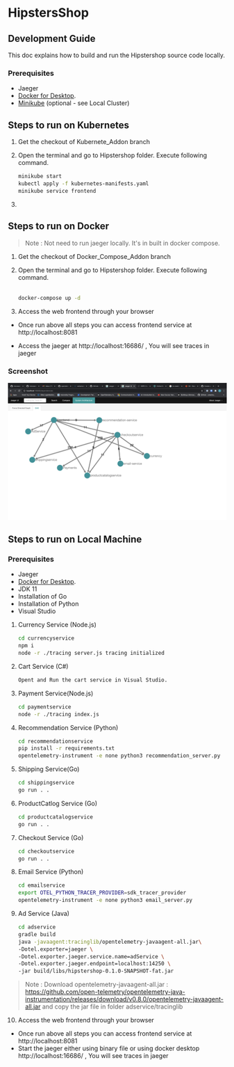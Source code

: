 # HipstersShop



## Development Guide 

This doc explains how to build and run the Hipstershop source code locally.  

### Prerequisites 
- Jaeger
- [Docker for Desktop](https://www.docker.com/products/docker-desktop).
- [Minikube](https://minikube.sigs.k8s.io/docs/start/) (optional - see Local Cluster)

## Steps to run on Kubernetes
1. Get the checkout of Kubernete_Addon branch
2. Open the terminal and go to Hipstershop folder. Execute following command.
 
     ```sh
   minikube start
   kubectl apply -f kubernetes-manifests.yaml
   minikube service frontend
      ```
3. 
     


## Steps to run on Docker

> Note : Not need to run jaeger locally. It's in built in docker compose.

1. Get the checkout of Docker_Compose_Addon branch
2. Open the terminal and go to Hipstershop folder. Execute following command.
  
     ```sh
     
    docker-compose up -d
     
      ```
4.  Access the web frontend through your browser 
  
  - Once run above all steps you can access frontend service at  http://localhost:8081
  
  - Access the jaeger at http://localhost:16686/ , You will see traces in jaeger
  
### Screenshot

 [![Screenshot of store homepage](./Dag.png)](./Dag.png)


## Steps to run on Local Machine


### Prerequisites 
- Jaeger
- [Docker for Desktop](https://www.docker.com/products/docker-desktop).
- JDK 11
- Installation of Go
- Installation of Python
- Visual Studio


1. Currency Service (Node.js)

    ```sh
    cd currencyservice
    npm i 
    node -r ./tracing server.js tracing initialized
    
    ```
2. Cart Service (C#)
      
    ```sh
    Opent and Run the cart service in Visual Studio.
   
    ```
  
3. Payment Service(Node.js)
  
    ```sh
    cd paymentservice
    node -r ./tracing index.js  
    
    ```
    
4. Recommendation Service (Python)
  
    ```sh
    cd recommendationservice
    pip install -r requirements.txt
    opentelemetry-instrument -e none python3 recommendation_server.py
    
    ```
    
5. Shipping Service(Go)
  
    ```sh
    cd shippingservice
    go run . .
    
    ```
    
6. ProductCatlog Service (Go)
  
    ```sh
    cd productcatalogservice
    go run . .
    
    ```
    
7. Checkout Service (Go)
  
    ```sh
    cd checkoutservice
    go run . .
    
    ```
8. Email Service (Python)

    ```sh
    cd emailservice
    export OTEL_PYTHON_TRACER_PROVIDER=sdk_tracer_provider
    opentelemetry-instrument -e none python3 email_server.py
    
    ```
    
9. Ad Service (Java)


    ```sh
    cd adservice
    gradle build
    java -javaagent:tracinglib/opentelemetry-javaagent-all.jar\
    -Dotel.exporter=jaeger \
    -Dotel.exporter.jaeger.service.name=adService \
    -Dotel.exporter.jaeger.endpoint=localhost:14250 \
    -jar build/libs/hipstershop-0.1.0-SNAPSHOT-fat.jar
     ```
     
 > Note : Download opentelemetry-javaagent-all.jar : https://github.com/open-telemetry/opentelemetry-java-instrumentation/releases/download/v0.8.0/opentelemetry-javaagent-all.jar and copy the jar file in folder adservice/tracinglib    

 10.  Access the web frontend through your browser 
  
  - Once run above all steps you can access frontend service at  http://localhost:8081
  - Start the jaeger either using binary file or using docker desktop http://localhost:16686/ , You will see traces in jaeger
    

